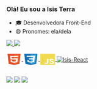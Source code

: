 ### Olá! Eu sou a Isis Terra

- 🎓 Desenvolvedora Front-End
- 😄 Pronomes: ela/dela

<div>
  <a href="https://github.com/IsisTerra">
    <img height="180em" src="https://github-readme-stats.vercel.app/api?username=IsisTerra&show_icons=true&theme=radical"/>
    <img height="180em" src="https://github-readme-stats.vercel.app/api/top-langs/?username=IsisTerra&layout=compact&langs_count-16&theme=radical"/>
</div>

<div style="display: inline_block"><br>
  <img align="center" alt="Isis-HTML" height="30" width="40" src="https://raw.githubusercontent.com/devicons/devicon/master/icons/html5/html5-original.svg">
  <img align="center" alt="Isis-CSS" height="30" width="40" src="https://raw.githubusercontent.com/devicons/devicon/master/icons/css3/css3-original.svg">
  <img align="center" alt="Isis-Js" height="30" width="40" src="https://raw.githubusercontent.com/devicons/devicon/master/icons/javascript/javascript-plain.svg">
   <img align="center" alt="Isis-React" height="30" width="40" src="https://cdn.jsdelivr.net/gh/devicons/devicon@latest/icons/react/react-original.svg">
</div>
  
  ##
 
<div> 
  <a href="https://instagram.com/isisterrag" target="_blank"><img src="https://img.shields.io/badge/-Instagram-%23E4405F?style=for-the-badge&logo=instagram&logoColor=white" target="_blank"></a>
  <a href = "mailto:isis_gandra@hotmail.com"><img src="https://img.shields.io/badge/Microsoft_Outlook-0078D4?style=for-the-badge&logo=microsoft-outlook&logoColor=white" target="_blank"></a>
  <a href="https://www.linkedin.com/in/isis-terra-9027bb189" target="_blank"><img src="https://img.shields.io/badge/-LinkedIn-%230077B5?style=for-the-badge&logo=linkedin&logoColor=white" target="_blank"></a> 
